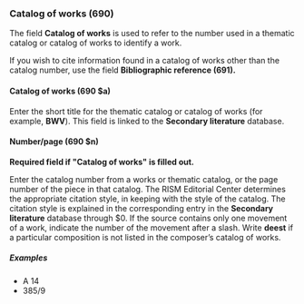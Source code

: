 ### Catalog of works (690)

The field **Catalog of works** is used to refer to the number used in a thematic catalog or catalog of works to identify a work.

If you wish to cite information found in a catalog of works other than the catalog number, use the field **Bibliographic reference (691).**

#### Catalog of works (690 $a)

Enter the short title for the thematic catalog or catalog of works (for example, **BWV**). This field is linked to the **Secondary literature** database.


#### Number/page (690 $n)

**Required field if "Catalog of works" is filled out.**

Enter the catalog number from a works or thematic catalog, or the page number of the piece in that catalog. The RISM Editorial Center determines the appropriate citation style, in keeping with the style of the catalog. The citation style is explained in the corresponding entry in the **Secondary literature** database through $0. If the source contains only one movement of a work, indicate the number of the movement after a slash. Write **deest** if a particular composition is not listed in the composer’s catalog of works.

##### Examples
- A 14
- 385/9  
